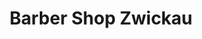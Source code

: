 ---
title: "Barber Shop Zwickau"
url: /zwickau/barber-shop-zwickau-klosterstrasse/
shop: Friseur
---